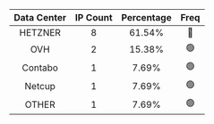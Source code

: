 | Data Center | IP Count | Percentage | Freq |
|:------------:|:--------:|:-----------:|:-----:|
| HETZNER | 8 | 61.54% | 🔴 |
| OVH | 2 | 15.38% | 🟢 |
| Contabo | 1 | 7.69% | 🟢 |
| Netcup | 1 | 7.69% | 🟢 |
| OTHER | 1 | 7.69% | 🟢 |